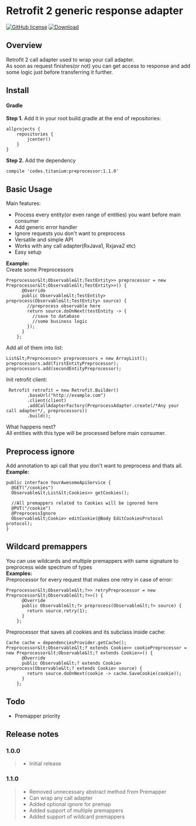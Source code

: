 Retrofit 2 generic response adapter
=========
[![GitHub license](https://img.shields.io/github/license/mashape/apistatus.svg)](https://github.com/titanium-codes/LocGetter/blob/master/LICENSE)
[ ![Download](https://api.bintray.com/packages/titanium-codes/Android/preprocessor/images/download.svg) ](https://bintray.com/titanium-codes/Android/preprocessor/_latestVersion)

Overview
--------
Retrofit 2 call adapter used to wrap your call adapter.  
As soon as request finishes(or not) you can get access to response and add some logic just before transferring it further.

Install
-------
#### Gradle

**Step 1.** Add it in your root build.gradle at the end of repositories:
```
allprojects {
    repositories {
        jcenter()
    }
}
```
**Step 2.** Add the dependency
```
compile 'codes.titanium:preprocessor:1.1.0'
```

Basic Usage
-----------

Main features:
* Process every entity(or even range of entities) you want before main consumer
* Add generic error handler
* Ignore requests you don't want to preprocess
* Versatile and simple API
* Works with any call adapter(RxJava1, Rxjava2 etc)
* Easy setup

**Example:**  
Create some Preprocessors
```
Preprocessor&lt;Observable&lt;TestEntity>> preprocessor = new Preprocessor&lt;Observable&lt;TestEntity>>() {
      @Override
      public Observable&lt;TestEntity> preprocess(Observable&lt;TestEntity> source) {
        //preprocess observable here
        return source.doOnNext(testEntity -> {
          //save to database
          //some business logic
        });
      }
    };
```
Add all of them into list:
```
List&lt;Preprocessor> preprocessors = new ArrayList();
preprocessors.add(firstEntityPreprocessor);
preprocessors.add(secondEntityPreprocessor);
```
Init retrofit client:
```
 Retrofit retrofit = new Retrofit.Builder()
        .baseUrl("http://example.com")
        .client(client)
        .addCallAdapterFactory(PreprocessAdapter.create(/*Any your call adapter*/, preprocessors))
        .build();
```

What happens next?  
All entities with this type will be processed before main consumer.

Preprocess ignore
-----------
Add annotation to api call that you don't want to preprocess and thats all.  
**Example:**

```
public interface YourAwesomeApiService {
  @GET("/cookies")
  Observable&lt;List&lt;Cookies>> getCookies();

  //All premappers related to Cookies will be ignored here
  @PUT("/cookie")
  @PreprocessIgnore
  Observable&lt;Cookie> editCookie(@Body EditCookiesProtocol protocol);
}
```

Wildcard premappers
---
You can use wildcards and multiple premappers with same signature to preprocess wide spectrum of types  
**Examples:**  
Preprocessor for every request that makes one retry in case of error:
```
Preprocessor&lt;Observable&lt;?>> retryPreprocessor = new Preprocessor&lt;Observable&lt;?>>() {
      @Override
      public Observable&lt;?> preprocess(Observable&lt;?> source) {
        return source.retry(1);
      }
    };
```
 Preprocessor that saves all cookies and its subclass inside cache:
```
Cache cache = dependenciesProvider.getCache();
Preprocessor&lt;Observable&lt;? extends Cookie>> cookiePreprocessor = new Preprocessor&lt;Observable&lt;? extends Cookie>>() {
      @Override
      public Observable&lt;? extends Cookie> preprocess(Observable&lt;? extends Cookie> source) {
        return source.doOnNext(cookie -> cache.SaveCookie(cookie));
      }
    };
```

Todo
------------
* Premapper priority

Release notes
-------------
### 1.0.0
> * Initial release
### 1.1.0
> * Removed unnecessary abstract method from Premapper
> * Can wrap any call adapter
> * Added optional ignore for premap
> * Added support of multiple premappers
> * Added support of wildcard premappers